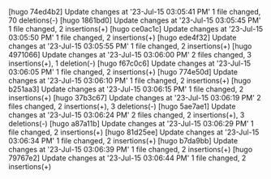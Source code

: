 [hugo 74ed4b2] Update changes at '23-Jul-15 03:05:41 PM'
 1 file changed, 70 deletions(-)
[hugo 1861bd0] Update changes at '23-Jul-15 03:05:45 PM'
 1 file changed, 2 insertions(+)
[hugo ce0ac1c] Update changes at '23-Jul-15 03:05:50 PM'
 1 file changed, 2 insertions(+)
[hugo ede4f32] Update changes at '23-Jul-15 03:05:55 PM'
 1 file changed, 2 insertions(+)
[hugo 4971066] Update changes at '23-Jul-15 03:06:00 PM'
 2 files changed, 3 insertions(+), 1 deletion(-)
[hugo f67c0c6] Update changes at '23-Jul-15 03:06:05 PM'
 1 file changed, 2 insertions(+)
[hugo 774e50d] Update changes at '23-Jul-15 03:06:10 PM'
 1 file changed, 2 insertions(+)
[hugo b251aa3] Update changes at '23-Jul-15 03:06:15 PM'
 1 file changed, 2 insertions(+)
[hugo 37b3c67] Update changes at '23-Jul-15 03:06:19 PM'
 2 files changed, 2 insertions(+), 3 deletions(-)
[hugo 5ae7ae1] Update changes at '23-Jul-15 03:06:24 PM'
 2 files changed, 2 insertions(+), 3 deletions(-)
[hugo a87a11b] Update changes at '23-Jul-15 03:06:29 PM'
 1 file changed, 2 insertions(+)
[hugo 81d25ee] Update changes at '23-Jul-15 03:06:34 PM'
 1 file changed, 2 insertions(+)
[hugo b7da9bb] Update changes at '23-Jul-15 03:06:39 PM'
 1 file changed, 2 insertions(+)
[hugo 79767e2] Update changes at '23-Jul-15 03:06:44 PM'
 1 file changed, 2 insertions(+)
